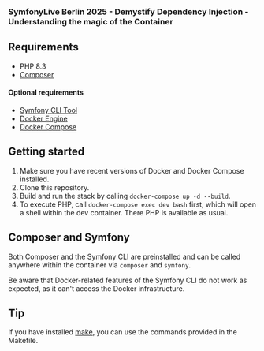 ### SymfonyLive Berlin 2025 - Demystify Dependency Injection - Understanding the magic of the Container

## Requirements

- PHP 8.3
- [Composer](https://getcomposer.org/)

#### Optional requirements
- [Symfony CLI Tool](https://symfony.com/doc/master/cloud/getting-started.html)
- [Docker Engine](https://docs.docker.com/engine/installation/)
- [Docker Compose](https://docs.docker.com/compose/install/)

## Getting started

1. Make sure you have recent versions of Docker and Docker Compose installed.
2. Clone this repository.
3. Build and run the stack by calling `docker-compose up -d --build`.
4. To execute PHP, call `docker-compose exec dev bash` first, which will open a shell within the dev container. There
   PHP is available as usual.

## Composer and Symfony

Both Composer and the Symfony CLI are preinstalled and can be called anywhere within the container via `composer` and
`symfony`.

Be aware that Docker-related features of the Symfony CLI do not work as expected, as it can't access the Docker
infrastructure.

## Tip

If you have installed [make](https://www.gnu.org/software/make/), you can use the commands provided in the Makefile.